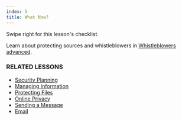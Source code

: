 ```yaml
---
index: 5
title: What Now?
---
```

Swipe right for this lesson's checklist.

Learn about protecting sources and whistleblowers in [Whistleblowers advanced](umbrella://work/whistleblowers/advanced).

### RELATED LESSONS

* [Security Planning](umbrella://assess-your-risk/security-planning)
* [Managing Information](umbrella://information/managing-information/beginner)
* [Protecting Files](umbrella://information/protecting-files)
* [Online Privacy](umbrella://communications/online-privacy/advanced)
* [Sending a Message](umbrella://communications/sending-a-message)
* [Email](umbrella://communications/email)
